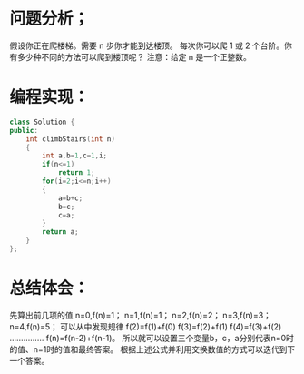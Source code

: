 # 问题分析；
假设你正在爬楼梯。需要 n 步你才能到达楼顶。
每次你可以爬 1 或 2 个台阶。你有多少种不同的方法可以爬到楼顶呢？
注意：给定 n 是一个正整数。

# 编程实现：
```C++
class Solution {
public:
    int climbStairs(int n) 
    {
        int a,b=1,c=1,i;
        if(n<=1)
            return 1;
        for(i=2;i<=n;i++)
        {
            a=b+c;
            b=c;
            c=a;
        }
        return a;
    }
};
```

# 总结体会：
先算出前几项的值
n=0,f(n)=1；
n=1,f(n)=1；
n=2,f(n)=2；
n=3,f(n)=3；
n=4,f(n)=5；
可以从中发现规律
f(2)=f(1)+f(0)
f(3)=f(2)+f(1)
f(4)=f(3)+f(2)
……………
f(n)=f(n-2)+f(n-1)。
所以就可以设置三个变量b，c，a分别代表n=0时的值、n=1时的值和最终答案。
根据上述公式并利用交换数值的方式可以迭代到下一个答案。

